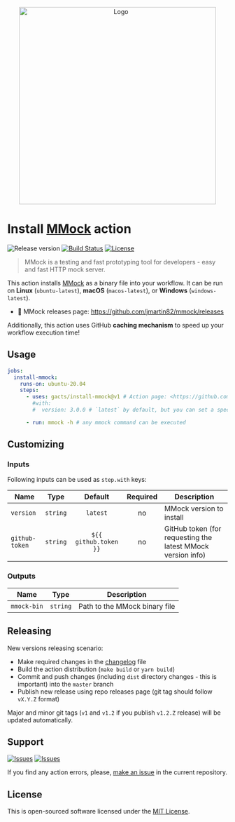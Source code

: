 <p align="center">
  <img src="https://github.com/jmartin82/mmock/raw/master/docs/logo.png" alt="Logo" width="450" />
</p>

# Install [MMock][mmock] action

![Release version][badge_release_version]
[![Build Status][badge_build]][link_build]
[![License][badge_license]][link_license]

> MMock is a testing and fast prototyping tool for developers - easy and fast HTTP mock server.

This action installs [MMock][mmock] as a binary file into your workflow. It can be run on **Linux** (`ubuntu-latest`), **macOS** (`macos-latest`), or **Windows** (`windows-latest`).

- 🚀 MMock releases page: <https://github.com/jmartin82/mmock/releases>

Additionally, this action uses GitHub **caching mechanism** to speed up your workflow execution time!

## Usage

```yaml
jobs:
  install-mmock:
    runs-on: ubuntu-20.04
    steps:
      - uses: gacts/install-mmock@v1 # Action page: <https://github.com/gacts/install-mmock>
        #with:
        #  version: 3.0.0 # `latest` by default, but you can set a specific version to install, e.g.: `1.6.0`

      - run: mmock -h # any mmock command can be executed
```

## Customizing

### Inputs

Following inputs can be used as `step.with` keys:

| Name           |   Type   |        Default        | Required | Description                                                 |
|----------------|:--------:|:---------------------:|:--------:|-------------------------------------------------------------|
| `version`      | `string` |       `latest`        |    no    | MMock version to install                                    |
| `github-token` | `string` | `${{ github.token }}` |    no    | GitHub token (for requesting the latest MMock version info) |

### Outputs

| Name        |   Type   | Description                   |
|-------------|:--------:|-------------------------------|
| `mmock-bin` | `string` | Path to the MMock binary file |

## Releasing

New versions releasing scenario:

- Make required changes in the [changelog](CHANGELOG.md) file
- Build the action distribution (`make build` or `yarn build`)
- Commit and push changes (including `dist` directory changes - this is important) into the `master` branch
- Publish new release using repo releases page (git tag should follow `vX.Y.Z` format)

Major and minor git tags (`v1` and `v1.2` if you publish `v1.2.Z` release) will be updated automatically.

## Support

[![Issues][badge_issues]][link_issues]
[![Issues][badge_pulls]][link_pulls]

If you find any action errors, please, [make an issue][link_create_issue] in the current repository.

## License

This is open-sourced software licensed under the [MIT License][link_license].

[badge_build]:https://img.shields.io/github/workflow/status/gacts/install-mmock/tests?maxAge=30
[badge_release_version]:https://img.shields.io/github/release/gacts/install-mmock.svg?maxAge=30
[badge_license]:https://img.shields.io/github/license/gacts/install-mmock.svg?longCache=true
[badge_release_date]:https://img.shields.io/github/release-date/gacts/install-mmock.svg?maxAge=180
[badge_commits_since_release]:https://img.shields.io/github/commits-since/gacts/install-mmock/latest.svg?maxAge=45
[badge_issues]:https://img.shields.io/github/issues/gacts/install-mmock.svg?maxAge=45
[badge_pulls]:https://img.shields.io/github/issues-pr/gacts/install-mmock.svg?maxAge=45

[link_build]:https://github.com/gacts/install-mmock/actions
[link_license]:https://github.com/gacts/install-mmock/blob/master/LICENSE
[link_issues]:https://github.com/gacts/install-mmock/issues
[link_create_issue]:https://github.com/gacts/install-mmock/issues/new
[link_pulls]:https://github.com/gacts/install-mmock/pulls

[mmock]:https://github.com/jmartin82/mmock
